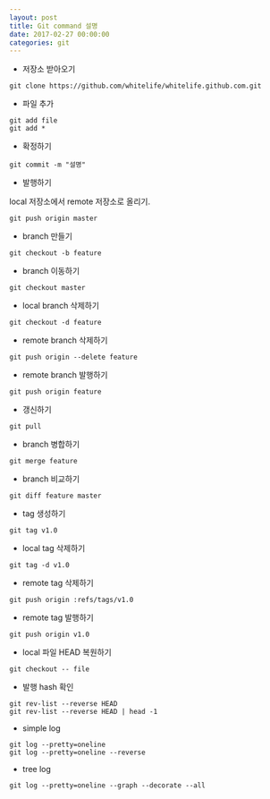 ```yaml
---
layout: post
title: Git command 설명
date: 2017-02-27 00:00:00
categories: git
---
```


- 저장소 받아오기

```
git clone https://github.com/whitelife/whitelife.github.com.git
```

- 파일 추가

```
git add file
git add *
```

- 확정하기

```
git commit -m "설명"
```

- 발행하기

local 저장소에서 remote 저장소로 올리기.

```
git push origin master
```

- branch 만들기

```
git checkout -b feature
```

- branch 이동하기

```
git checkout master
```

- local branch 삭제하기

```
git checkout -d feature
```

- remote branch 삭제하기

```
git push origin --delete feature
```

- remote branch 발행하기

```
git push origin feature
```

- 갱신하기

```
git pull
```

- branch 병합하기

```
git merge feature
```

- branch 비교하기

```
git diff feature master
```

- tag 생성하기

```
git tag v1.0
```

- local tag 삭제하기

```
git tag -d v1.0
```

- remote tag 삭제하기

```
git push origin :refs/tags/v1.0
```

- remote tag 발행하기

```
git push origin v1.0
```

- local 파일 HEAD 복원하기

```
git checkout -- file
```

- 발행 hash 확인

```
git rev-list --reverse HEAD
git rev-list --reverse HEAD | head -1
```

- simple log

```
git log --pretty=oneline
git log --pretty=oneline --reverse
```

- tree log

```
git log --pretty=oneline --graph --decorate --all
```
